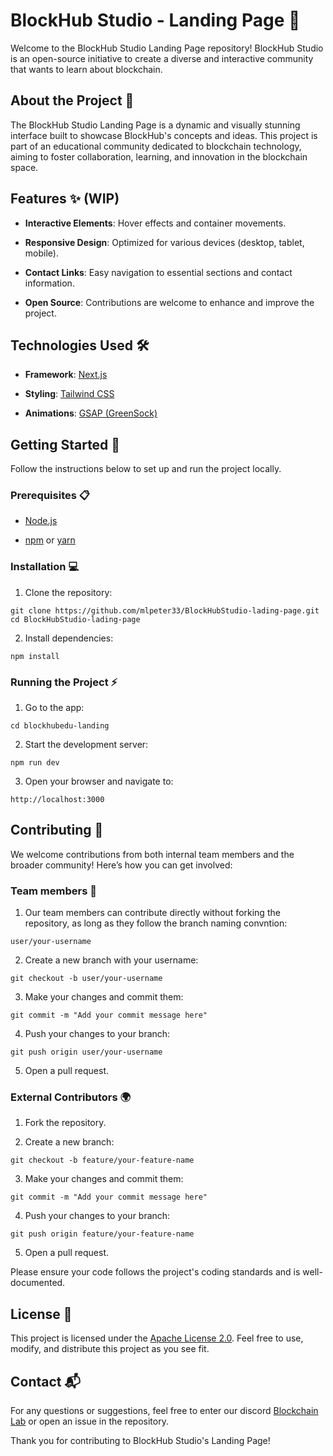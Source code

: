 # BlockHub Studio - Landing Page 🚀

Welcome to the BlockHub Studio Landing Page repository! BlockHub Studio is an open-source initiative to create a diverse and interactive community that wants to learn about blockchain.

## About the Project 🌟

The BlockHub Studio Landing Page is a dynamic and visually stunning interface built to showcase BlockHub's concepts and ideas. This project is part of an educational community dedicated to blockchain technology, aiming to foster collaboration, learning, and innovation in the blockchain space.

## Features ✨ (WIP)

- **Interactive Elements**: Hover effects and container movements. 

- **Responsive Design**: Optimized for various devices (desktop, tablet, mobile). 

- **Contact Links**: Easy navigation to essential sections and contact information.

- **Open Source**: Contributions are welcome to enhance and improve the project.

## Technologies Used 🛠️

- **Framework**: [Next.js](https://nextjs.org/)

- **Styling**: [Tailwind CSS](https://tailwindcss.com/)

- **Animations**: [GSAP (GreenSock)](https://gsap.com/)

## Getting Started 🏁

Follow the instructions below to set up and run the project locally.

### Prerequisites 📋

- [Node.js](https://nodejs.org/en)

- [npm](https://www.npmjs.com/) or [yarn](https://yarnpkg.com/)

### Installation 💻
1. Clone the repository:
```shell
git clone https://github.com/mlpeter33/BlockHubStudio-lading-page.git
cd BlockHubStudio-lading-page
```

2. Install dependencies:
```shell
npm install
```

### Running the Project ⚡
1. Go to the app:
```shell
cd blockhubedu-landing
```

2. Start the development server:
```shell
npm run dev
```

3. Open your browser and navigate to:
```shell
http://localhost:3000
```

## Contributing 🤝

We welcome contributions from both internal team members and the broader community! Here’s how you can get involved:

### Team members 👫
1. Our team members can contribute directly without forking the repository, as long as they follow the branch naming convntion:
```shell
user/your-username
```

2. Create a new branch with your username: 
```shell
git checkout -b user/your-username
```

3. Make your changes and commit them:
```shell
git commit -m "Add your commit message here"
```

4. Push your changes to your branch:
```shell
git push origin user/your-username
```

5. Open a pull request.

### External Contributors 🌍
1. Fork the repository.

2. Create a new branch:
```shell
git checkout -b feature/your-feature-name
```

3. Make your changes and commit them:
```shell
git commit -m "Add your commit message here"
```

4. Push your changes to your branch:
```shell
git push origin feature/your-feature-name
```

5. Open a pull request.

Please ensure your code follows the project's coding standards and is well-documented.

## License 📝
This project is licensed under the [Apache License 2.0](https://www.apache.org/licenses/LICENSE-2.0). Feel free to use, modify, and distribute this project as you see fit.

## Contact 📬

For any questions or suggestions, feel free to enter our discord [Blockchain Lab](https://discord.gg/c2DeRfswp9) or open an issue in the repository.

Thank you for contributing to BlockHub Studio's Landing Page!

